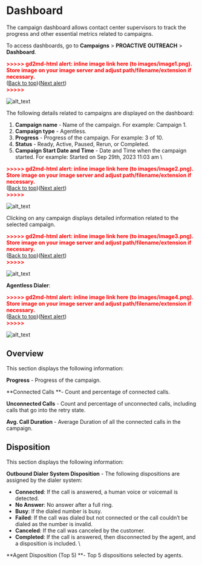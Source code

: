 # Dashboard

The campaign dashboard allows contact center supervisors to track the progress and other essential metrics related to campaigns.

To access dashboards, go to **Campaigns** > **PROACTIVE OUTREACH** > **Dashboard**.


<p id="gdcalert1" ><span style="color: red; font-weight: bold">>>>>>  gd2md-html alert: inline image link here (to images/image1.png). Store image on your image server and adjust path/filename/extension if necessary. </span><br>(<a href="#">Back to top</a>)(<a href="#gdcalert2">Next alert</a>)<br><span style="color: red; font-weight: bold">>>>>> </span></p>


![alt_text](images/image1.png "image_tooltip")


The following details related to campaigns are displayed on the dashboard:



1. **Campaign name** - Name of the campaign. For example: Campaign 1.
2. **Campaign type** - Agentless.
3. **Progress** - Progress of the campaign. For example: 3 of 10.
4. **Status** - Ready, Active, Paused, Rerun, or Completed.
5. **Campaign Start Date and Time** - Date and Time when the campaign started. For example: Started on Sep 29th, 2023 11:03 am \


<p id="gdcalert2" ><span style="color: red; font-weight: bold">>>>>>  gd2md-html alert: inline image link here (to images/image2.png). Store image on your image server and adjust path/filename/extension if necessary. </span><br>(<a href="#">Back to top</a>)(<a href="#gdcalert3">Next alert</a>)<br><span style="color: red; font-weight: bold">>>>>> </span></p>


![alt_text](images/image2.png "image_tooltip")


Clicking on any campaign displays detailed information related to the selected campaign.



<p id="gdcalert3" ><span style="color: red; font-weight: bold">>>>>>  gd2md-html alert: inline image link here (to images/image3.png). Store image on your image server and adjust path/filename/extension if necessary. </span><br>(<a href="#">Back to top</a>)(<a href="#gdcalert4">Next alert</a>)<br><span style="color: red; font-weight: bold">>>>>> </span></p>


![alt_text](images/image3.png "image_tooltip")


**Agentless Dialer**:



<p id="gdcalert4" ><span style="color: red; font-weight: bold">>>>>>  gd2md-html alert: inline image link here (to images/image4.png). Store image on your image server and adjust path/filename/extension if necessary. </span><br>(<a href="#">Back to top</a>)(<a href="#gdcalert5">Next alert</a>)<br><span style="color: red; font-weight: bold">>>>>> </span></p>


![alt_text](images/image4.png "image_tooltip")



## Overview

This section displays the following information:

**Progress** - Progress of the campaign.

**Connected Calls **- Count and percentage of connected calls.

**Unconnected Calls** - Count and percentage of unconnected calls, including calls that go into the retry state.

**Avg. Call Duration** - Average Duration of all the connected calls in the campaign.


## Disposition

This section displays the following information:

**Outbound Dialer System Disposition** - The following dispositions are assigned by the dialer system:



* **Connected**: If the call is answered, a human voice or voicemail is detected.
* **No Answer**: No answer after a full ring.
* **Busy**: If the dialed number is busy.
* **Failed**: If the call was dialed but not connected or the call couldn’t be dialed as the number is invalid.
* **Canceled**: If the call was canceled by the customer.
* **Completed**: If the call is answered, then disconnected by the agent, and a disposition is included. \


**Agent Disposition (Top 5) **- Top 5 dispositions selected by agents.
